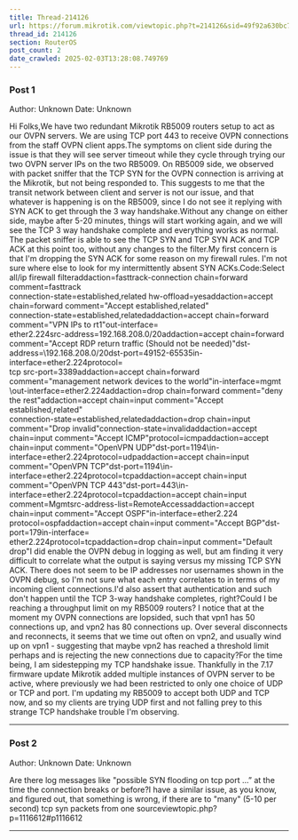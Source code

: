 ```yaml
---
title: Thread-214126
url: https://forum.mikrotik.com/viewtopic.php?t=214126&sid=49f92a630bc7970d8ca50523be880e8f
thread_id: 214126
section: RouterOS
post_count: 2
date_crawled: 2025-02-03T13:28:08.749769
---
```


### Post 1
Author: Unknown
Date: Unknown

Hi Folks,We have two redundant Mikrotik RB5009 routers setup to act as our OVPN servers. We are using TCP port 443 to receive OVPN connections from the staff OVPN client apps.The symptoms on client side during the issue is that they will see server timeout while they cycle through trying our two OVPN server IPs on the two RB5009. On RB5009 side, we observed with packet sniffer that the TCP SYN for the OVPN connection is arriving at the Mikrotik, but not being responded to. This suggests to me that the transit network between client and server is not our issue, and that whatever is happening is on the RB5009, since I do not see it replying with SYN ACK to get through the 3 way handshake.Without any change on either side, maybe after 5-20 minutes, things will start working again, and we will see the TCP 3 way handshake complete and everything works as normal. The packet sniffer is able to see the TCP SYN and TCP SYN ACK and TCP ACK at this point too, without any changes to the filter.My first concern is that I'm dropping the SYN ACK for some reason on my firewall rules. I'm not sure where else to look for my intermittently absent SYN ACKs.Code:Select all/ip firewall filteraddaction=fasttrack-connection chain=forward comment=fasttrack \
    connection-state=established,related hw-offload=yesaddaction=accept chain=forward comment="Accept established,related"\
    connection-state=established,relatedaddaction=accept chain=forward comment="VPN IPs to rt1"out-interface=\
    ether2.224src-address=192.168.208.0/20addaction=accept chain=forward comment=\"Accept RDP return traffic (Should not be needed)"dst-address=\192.168.208.0/20dst-port=49152-65535in-interface=ether2.224protocol=\
    tcp src-port=3389addaction=accept chain=forward comment=\"management network devices to the world"in-interface=mgmt \out-interface=ether2.224addaction=drop chain=forward comment="deny the rest"addaction=accept chain=input comment="Accept established,related"\
    connection-state=established,relatedaddaction=drop chain=input comment="Drop invalid"connection-state=invalidaddaction=accept chain=input comment="Accept ICMP"protocol=icmpaddaction=accept chain=input comment="OpenVPN UDP"dst-port=1194\in-interface=ether2.224protocol=udpaddaction=accept chain=input comment="OpenVPN TCP"dst-port=1194\in-interface=ether2.224protocol=tcpaddaction=accept chain=input comment="OpenVPN TCP 443"dst-port=443\in-interface=ether2.224protocol=tcpaddaction=accept chain=input comment=Mgmtsrc-address-list=RemoteAccessaddaction=accept chain=input comment="Accept OSPF"in-interface=ether2.224\
    protocol=ospfaddaction=accept chain=input comment="Accept BGP"dst-port=179in-interface=\
    ether2.224protocol=tcpaddaction=drop chain=input comment="Default drop"I did enable the OVPN debug in logging as well, but am finding it very difficult to correlate what the output is saying versus my missing TCP SYN ACK. There does not seem to be IP addresses nor usernames shown in the OVPN debug, so I'm not sure what each entry correlates to in terms of my incoming client connections.I'd also assert that authentication and such don't happen until the TCP 3-way handshake completes, right?Could I be reaching a throughput limit on my RB5009 routers? I notice that at the moment my OVPN connections are lopsided, such that vpn1 has 50 connections up, and vpn2 has 80 connections up. Over several disconnects and reconnects, it seems that we time out often on vpn2, and usually wind up on vpn1 - suggesting that maybe vpn2 has reached a threshold limit perhaps and is rejecting the new connections due to capacity?For the time being, I am sidestepping my TCP handshake issue. Thankfully in the 7.17 firmware update Mikrotik added multiple instances of OVPN server to be active, where previously we had been restricted to only one choice of UDP or TCP and port. I'm updating my RB5009 to accept both UDP and TCP now, and so my clients are trying UDP first and not falling prey to this strange TCP handshake trouble I'm observing.

---
### Post 2
Author: Unknown
Date: Unknown

Are there log messages like "possible SYN flooding on tcp port ...” at the time the connection breaks or before?I have a similar issue, as you know, and figured out, that something is wrong, if there are to "many" (5-10 per second) tcp syn packets from one sourceviewtopic.php?p=1116612#p1116612

---
